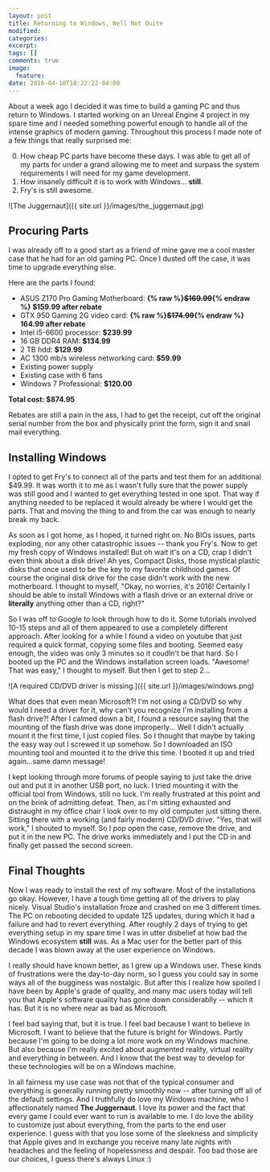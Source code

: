 ```yaml
---
layout: post
title: Returning to Windows, Well Not Quite
modified:
categories: 
excerpt:
tags: []
comments: true
image:
  feature:
date: 2016-04-10T18:22:22-04:00
---
```


About a week ago I decided it was time to build a gaming PC and thus return to Windows. I started working on an Unreal Engine 4 project in my spare time and I needed something powerful enough to handle all of the intense graphics of modern gaming. Throughout this process I made note of a few things that really surprised me: 

0. How cheap PC parts have become these days. I was able to get all of my parts for under a grand allowing me to meet and surpass the system requirements I will need for my game development.
0. How insanely difficult it is to work with Windows... __still__.
0. Fry's is still awesome.

![The Juggernaut]({{ site.url }}/images/the_juggernaut.jpg)

## Procuring Parts
I was already off to a good start as a friend of mine gave me a cool master case that he had for an old gaming PC. Once I dusted off the case, it was time to upgrade everything else.

Here are the parts I found:

* ASUS Z170 Pro Gaming Motherboard: __{% raw %}<strike>$169.99</strike>{% endraw %} $159.99 after rebate__
* GTX 950 Gaming 2G video card: __{% raw %}<strike>$174.99</strike>{% endraw %} 164.99 after rebate__
* Intel i5-6600 processor: __$239.99__
* 16 GB DDR4 RAM: __$134.99__
* 2 TB hdd: __$129.99__
* AC 1300 mb/s wireless networking card: __$59.99__
* Existing power supply
* Existing case with 6 fans
* Windows 7 Professional: __$120.00__

__Total cost: $874.95__

Rebates are still a pain in the ass, I had to get the receipt, cut off the original serial number from the box and physically print the form, sign it and snail mail everything.

## Installing Windows
I opted to get Fry's to connect all of the parts and test them for an additional $49.99. It was worth it to me as I wasn't fully sure that the power supply was still good and I wanted to get everything tested in one spot. That way if anything needed to be replaced it would already be where I would get the parts. That and moving the thing to and from the car was enough to nearly break my back.

As soon as I got home, as I hoped, it turned right on. No BIOs issues, parts exploding, nor any other catastrophic issues -- thank you Fry's. Now to get my fresh copy of Windows installed! But oh wait it's on a CD, crap I didn't even think about a disk drive! Ah yes, Compact Disks, those mystical plastic disks that once used to be the key to my favorite childhood games. Of course the original disk drive for the case didn't work with the new motherboard. I thought to myself, "Okay, no worries, it's 2016! Certainly I should be able to install Windows with a flash drive or an external drive or __literally__ anything other than a CD, right?"

So I was off to Google to look through how to do it. Some tutorials involved 10-15 steps and all of them appeared to use a completely different approach. After looking for a while I found a video on youtube that just required a quick format, copying some files and booting. Seemed easy enough, the video was only 3 minutes so it coudln't be that hard. So I booted up the PC and the Windows installation screen loads.  "Awesome! That was easy," I thought to myself. But then I get to step 2...

![A required CD/DVD driver is missing.]({{ site.url }}/images/windows.png)

What does that even mean Microsoft?! I'm not using a CD/DVD so why would I need a driver for it, why can't you recognize I'm installing from a flash drive?! After I calmed down a bit, I found a resource saying that the mounting of the flash drive was done improperly... Well I didn't actually mount it the first time, I just copied files. So I thought that maybe by taking the easy way out I screwed it up somehow. So I downloaded an ISO mounting tool and mounted it to the drive this time. I booted it up and tried again...same damn message!

I kept looking through more forums of people saying to just take the drive out and put it in another USB port, no luck. I tried mounting it with the official tool from Windows, still no luck. I'm really frustrated at this point and on the brink of admitting defeat. Then, as I'm sitting exhausted and distraught in my office chair I look over to my old computer just sitting there. Sitting there with a working (and fairly modern) CD/DVD drive. "Yes, that will work," I shouted to myself. So I pop open the case, remove the drive, and put it in the new PC. The drive works immediately and I put the CD in and finally get passed the second screen.

## Final Thoughts
Now I was ready to install the rest of my software. Most of the installations go okay. However, I have a tough time getting all of the drivers to play nicely. Visual Studio's installation froze and crashed on me 3 different times. The PC on rebooting decided to update 125 updates, during which it had a failure and had to revert everything. After roughly 2 days of trying to get everything setup in my spare time I was in utter disbelief at how bad the Windows ecosystem __still__ was. As a Mac user for the better part of this decade I was blown away at the user experience on Windows.

I really should have known better, as I grew up a Windows user. These kinds of frustrations were the day-to-day norm, so I guess you could say in some ways all of the bugginess was nostalgic. But after this I realize how spoiled I have been by Apple's grade of quality, and many mac users today will tell you that Apple's software quality has gone down considerablly -- which it has.  But it is no where near as bad as Microsoft.

I feel bad saying that, but it is true. I feel bad because I want to believe in Microsoft. I want to believe that the future is bright for Windows. Partly because I'm going to be doing a lot more work on my Windows machine. But also because I'm really excited about augmented reality, virtual reality and everything in between. And I know that the best way to develop for these technologies will be on a Windows machine. 

In all fairness my use case was not that of the typical consumer and everything is generally running pretty smoothly now -- after turning off all of the default settings. And I truthfully do love my Windows machine, who I affectionately named __The Juggernaut__. I love its power and the fact that every game I could ever want to run is available to me. I do love the ability to customize just about everything, from the parts to the end user experience. I guess with that you lose some of the sleekness and simplicity that Apple gives and in exchange you receive many late nights with headaches and the feeling of hopelessness and despair. Too bad those are our choices, I guess there's always Linux :)
